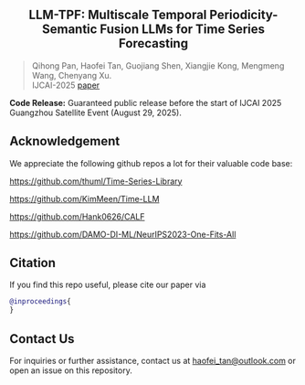 <div align="center">
  <h2><b> LLM-TPF: Multiscale Temporal Periodicity-Semantic Fusion LLMs for Time Series Forecasting </b></h2>
</div>

> Qihong Pan, Haofei Tan, Guojiang Shen, Xiangjie Kong, Mengmeng Wang, Chenyang Xu.  
> IJCAI-2025  [paper](https://arxiv.org/)  

**Code Release:** Guaranteed public release before the start of IJCAI 2025 Guangzhou Satellite Event (August 29, 2025).

## Acknowledgement

We appreciate the following github repos a lot for their valuable code base:

https://github.com/thuml/Time-Series-Library

https://github.com/KimMeen/Time-LLM

https://github.com/Hank0626/CALF

https://github.com/DAMO-DI-ML/NeurIPS2023-One-Fits-All

## Citation
If you find this repo useful, please cite our paper via
```bibtex
@inproceedings{
}
```
## Contact Us
For inquiries or further assistance, contact us at [haofei_tan@outlook.com](mailto:lpy23@mails.tsinghua.edu.cn) or open an issue on this repository.
